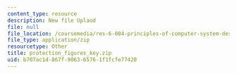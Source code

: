 ```yaml
---
content_type: resource
description: New file Uplaod
file: null
file_location: /coursemedia/res-6-004-principles-of-computer-system-design-an-introduction-spring-2009/b707ac1d867f906365761f1fcfe77420_protection_figures_key.zip
file_type: application/zip
resourcetype: Other
title: protection_figures_key.zip
uid: b707ac1d-867f-9063-6576-1f1fcfe77420
---
```

